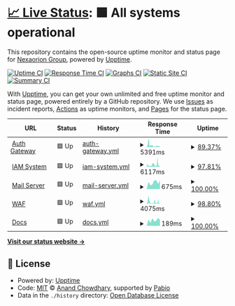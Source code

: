 # [📈 Live Status](https://status.nexaorion.tech): <!--live status--> **🟩 All systems operational**

This repository contains the open-source uptime monitor and status page for [Nexaorion Group](https://status.nexaorion.tech), powered by [Upptime](https://github.com/upptime/upptime).

[![Uptime CI](https://github.com/Nexaorion/status-page/workflows/Uptime%20CI/badge.svg)](https://github.com/Nexaorion/status-page/actions?query=workflow%3A%22Uptime+CI%22)
[![Response Time CI](https://github.com/Nexaorion/status-page/workflows/Response%20Time%20CI/badge.svg)](https://github.com/Nexaorion/status-page/actions?query=workflow%3A%22Response+Time+CI%22)
[![Graphs CI](https://github.com/Nexaorion/status-page/workflows/Graphs%20CI/badge.svg)](https://github.com/Nexaorion/status-page/actions?query=workflow%3A%22Graphs+CI%22)
[![Static Site CI](https://github.com/Nexaorion/status-page/workflows/Static%20Site%20CI/badge.svg)](https://github.com/Nexaorion/status-page/actions?query=workflow%3A%22Static+Site+CI%22)
[![Summary CI](https://github.com/Nexaorion/status-page/workflows/Summary%20CI/badge.svg)](https://github.com/Nexaorion/status-page/actions?query=workflow%3A%22Summary+CI%22)

With [Upptime](https://upptime.js.org), you can get your own unlimited and free uptime monitor and status page, powered entirely by a GitHub repository. We use [Issues](https://github.com/Nexaorion/status-page/issues) as incident reports, [Actions](https://github.com/Nexaorion/status-page/actions) as uptime monitors, and [Pages](https://status.nexaorion.tech) for the status page.

<!--start: status pages-->
<!-- This summary is generated by Upptime (https://github.com/upptime/upptime) -->
<!-- Do not edit this manually, your changes will be overwritten -->
<!-- prettier-ignore -->
| URL | Status | History | Response Time | Uptime |
| --- | ------ | ------- | ------------- | ------ |
| <img alt="" src="https://icons.duckduckgo.com/ip3/auth.nexaorion.cn.ico" height="13"> [Auth Gateway](https://auth.nexaorion.cn/demo-app) | 🟩 Up | [auth-gateway.yml](https://github.com/Nexaorion/status-page/commits/HEAD/history/auth-gateway.yml) | <details><summary><img alt="Response time graph" src="./graphs/auth-gateway/response-time-week.png" height="20"> 5391ms</summary><br><a href="https://status.nexaorion.tech/history/auth-gateway"><img alt="Response time 4971" src="https://img.shields.io/endpoint?url=https%3A%2F%2Fraw.githubusercontent.com%2FNexaorion%2Fstatus-page%2FHEAD%2Fapi%2Fauth-gateway%2Fresponse-time.json"></a><br><a href="https://status.nexaorion.tech/history/auth-gateway"><img alt="24-hour response time 2412" src="https://img.shields.io/endpoint?url=https%3A%2F%2Fraw.githubusercontent.com%2FNexaorion%2Fstatus-page%2FHEAD%2Fapi%2Fauth-gateway%2Fresponse-time-day.json"></a><br><a href="https://status.nexaorion.tech/history/auth-gateway"><img alt="7-day response time 5391" src="https://img.shields.io/endpoint?url=https%3A%2F%2Fraw.githubusercontent.com%2FNexaorion%2Fstatus-page%2FHEAD%2Fapi%2Fauth-gateway%2Fresponse-time-week.json"></a><br><a href="https://status.nexaorion.tech/history/auth-gateway"><img alt="30-day response time 4971" src="https://img.shields.io/endpoint?url=https%3A%2F%2Fraw.githubusercontent.com%2FNexaorion%2Fstatus-page%2FHEAD%2Fapi%2Fauth-gateway%2Fresponse-time-month.json"></a><br><a href="https://status.nexaorion.tech/history/auth-gateway"><img alt="1-year response time 4971" src="https://img.shields.io/endpoint?url=https%3A%2F%2Fraw.githubusercontent.com%2FNexaorion%2Fstatus-page%2FHEAD%2Fapi%2Fauth-gateway%2Fresponse-time-year.json"></a></details> | <details><summary><a href="https://status.nexaorion.tech/history/auth-gateway">89.37%</a></summary><a href="https://status.nexaorion.tech/history/auth-gateway"><img alt="All-time uptime 94.47%" src="https://img.shields.io/endpoint?url=https%3A%2F%2Fraw.githubusercontent.com%2FNexaorion%2Fstatus-page%2FHEAD%2Fapi%2Fauth-gateway%2Fuptime.json"></a><br><a href="https://status.nexaorion.tech/history/auth-gateway"><img alt="24-hour uptime 100.00%" src="https://img.shields.io/endpoint?url=https%3A%2F%2Fraw.githubusercontent.com%2FNexaorion%2Fstatus-page%2FHEAD%2Fapi%2Fauth-gateway%2Fuptime-day.json"></a><br><a href="https://status.nexaorion.tech/history/auth-gateway"><img alt="7-day uptime 89.37%" src="https://img.shields.io/endpoint?url=https%3A%2F%2Fraw.githubusercontent.com%2FNexaorion%2Fstatus-page%2FHEAD%2Fapi%2Fauth-gateway%2Fuptime-week.json"></a><br><a href="https://status.nexaorion.tech/history/auth-gateway"><img alt="30-day uptime 94.47%" src="https://img.shields.io/endpoint?url=https%3A%2F%2Fraw.githubusercontent.com%2FNexaorion%2Fstatus-page%2FHEAD%2Fapi%2Fauth-gateway%2Fuptime-month.json"></a><br><a href="https://status.nexaorion.tech/history/auth-gateway"><img alt="1-year uptime 94.47%" src="https://img.shields.io/endpoint?url=https%3A%2F%2Fraw.githubusercontent.com%2FNexaorion%2Fstatus-page%2FHEAD%2Fapi%2Fauth-gateway%2Fuptime-year.json"></a></details>
| <img alt="" src="https://icons.duckduckgo.com/ip3/sso.nexaorion.tech.ico" height="13"> [IAM System](https://sso.nexaorion.tech) | 🟩 Up | [iam-system.yml](https://github.com/Nexaorion/status-page/commits/HEAD/history/iam-system.yml) | <details><summary><img alt="Response time graph" src="./graphs/iam-system/response-time-week.png" height="20"> 6117ms</summary><br><a href="https://status.nexaorion.tech/history/iam-system"><img alt="Response time 6125" src="https://img.shields.io/endpoint?url=https%3A%2F%2Fraw.githubusercontent.com%2FNexaorion%2Fstatus-page%2FHEAD%2Fapi%2Fiam-system%2Fresponse-time.json"></a><br><a href="https://status.nexaorion.tech/history/iam-system"><img alt="24-hour response time 9611" src="https://img.shields.io/endpoint?url=https%3A%2F%2Fraw.githubusercontent.com%2FNexaorion%2Fstatus-page%2FHEAD%2Fapi%2Fiam-system%2Fresponse-time-day.json"></a><br><a href="https://status.nexaorion.tech/history/iam-system"><img alt="7-day response time 6117" src="https://img.shields.io/endpoint?url=https%3A%2F%2Fraw.githubusercontent.com%2FNexaorion%2Fstatus-page%2FHEAD%2Fapi%2Fiam-system%2Fresponse-time-week.json"></a><br><a href="https://status.nexaorion.tech/history/iam-system"><img alt="30-day response time 6125" src="https://img.shields.io/endpoint?url=https%3A%2F%2Fraw.githubusercontent.com%2FNexaorion%2Fstatus-page%2FHEAD%2Fapi%2Fiam-system%2Fresponse-time-month.json"></a><br><a href="https://status.nexaorion.tech/history/iam-system"><img alt="1-year response time 6125" src="https://img.shields.io/endpoint?url=https%3A%2F%2Fraw.githubusercontent.com%2FNexaorion%2Fstatus-page%2FHEAD%2Fapi%2Fiam-system%2Fresponse-time-year.json"></a></details> | <details><summary><a href="https://status.nexaorion.tech/history/iam-system">97.81%</a></summary><a href="https://status.nexaorion.tech/history/iam-system"><img alt="All-time uptime 97.14%" src="https://img.shields.io/endpoint?url=https%3A%2F%2Fraw.githubusercontent.com%2FNexaorion%2Fstatus-page%2FHEAD%2Fapi%2Fiam-system%2Fuptime.json"></a><br><a href="https://status.nexaorion.tech/history/iam-system"><img alt="24-hour uptime 94.85%" src="https://img.shields.io/endpoint?url=https%3A%2F%2Fraw.githubusercontent.com%2FNexaorion%2Fstatus-page%2FHEAD%2Fapi%2Fiam-system%2Fuptime-day.json"></a><br><a href="https://status.nexaorion.tech/history/iam-system"><img alt="7-day uptime 97.81%" src="https://img.shields.io/endpoint?url=https%3A%2F%2Fraw.githubusercontent.com%2FNexaorion%2Fstatus-page%2FHEAD%2Fapi%2Fiam-system%2Fuptime-week.json"></a><br><a href="https://status.nexaorion.tech/history/iam-system"><img alt="30-day uptime 97.14%" src="https://img.shields.io/endpoint?url=https%3A%2F%2Fraw.githubusercontent.com%2FNexaorion%2Fstatus-page%2FHEAD%2Fapi%2Fiam-system%2Fuptime-month.json"></a><br><a href="https://status.nexaorion.tech/history/iam-system"><img alt="1-year uptime 97.14%" src="https://img.shields.io/endpoint?url=https%3A%2F%2Fraw.githubusercontent.com%2FNexaorion%2Fstatus-page%2FHEAD%2Fapi%2Fiam-system%2Fuptime-year.json"></a></details>
| <img alt="" src="https://icons.duckduckgo.com/ip3/mail.nexaorion.tech.ico" height="13"> [Mail Server](https://mail.nexaorion.tech) | 🟩 Up | [mail-server.yml](https://github.com/Nexaorion/status-page/commits/HEAD/history/mail-server.yml) | <details><summary><img alt="Response time graph" src="./graphs/mail-server/response-time-week.png" height="20"> 675ms</summary><br><a href="https://status.nexaorion.tech/history/mail-server"><img alt="Response time 704" src="https://img.shields.io/endpoint?url=https%3A%2F%2Fraw.githubusercontent.com%2FNexaorion%2Fstatus-page%2FHEAD%2Fapi%2Fmail-server%2Fresponse-time.json"></a><br><a href="https://status.nexaorion.tech/history/mail-server"><img alt="24-hour response time 894" src="https://img.shields.io/endpoint?url=https%3A%2F%2Fraw.githubusercontent.com%2FNexaorion%2Fstatus-page%2FHEAD%2Fapi%2Fmail-server%2Fresponse-time-day.json"></a><br><a href="https://status.nexaorion.tech/history/mail-server"><img alt="7-day response time 675" src="https://img.shields.io/endpoint?url=https%3A%2F%2Fraw.githubusercontent.com%2FNexaorion%2Fstatus-page%2FHEAD%2Fapi%2Fmail-server%2Fresponse-time-week.json"></a><br><a href="https://status.nexaorion.tech/history/mail-server"><img alt="30-day response time 704" src="https://img.shields.io/endpoint?url=https%3A%2F%2Fraw.githubusercontent.com%2FNexaorion%2Fstatus-page%2FHEAD%2Fapi%2Fmail-server%2Fresponse-time-month.json"></a><br><a href="https://status.nexaorion.tech/history/mail-server"><img alt="1-year response time 704" src="https://img.shields.io/endpoint?url=https%3A%2F%2Fraw.githubusercontent.com%2FNexaorion%2Fstatus-page%2FHEAD%2Fapi%2Fmail-server%2Fresponse-time-year.json"></a></details> | <details><summary><a href="https://status.nexaorion.tech/history/mail-server">100.00%</a></summary><a href="https://status.nexaorion.tech/history/mail-server"><img alt="All-time uptime 100.00%" src="https://img.shields.io/endpoint?url=https%3A%2F%2Fraw.githubusercontent.com%2FNexaorion%2Fstatus-page%2FHEAD%2Fapi%2Fmail-server%2Fuptime.json"></a><br><a href="https://status.nexaorion.tech/history/mail-server"><img alt="24-hour uptime 100.00%" src="https://img.shields.io/endpoint?url=https%3A%2F%2Fraw.githubusercontent.com%2FNexaorion%2Fstatus-page%2FHEAD%2Fapi%2Fmail-server%2Fuptime-day.json"></a><br><a href="https://status.nexaorion.tech/history/mail-server"><img alt="7-day uptime 100.00%" src="https://img.shields.io/endpoint?url=https%3A%2F%2Fraw.githubusercontent.com%2FNexaorion%2Fstatus-page%2FHEAD%2Fapi%2Fmail-server%2Fuptime-week.json"></a><br><a href="https://status.nexaorion.tech/history/mail-server"><img alt="30-day uptime 100.00%" src="https://img.shields.io/endpoint?url=https%3A%2F%2Fraw.githubusercontent.com%2FNexaorion%2Fstatus-page%2FHEAD%2Fapi%2Fmail-server%2Fuptime-month.json"></a><br><a href="https://status.nexaorion.tech/history/mail-server"><img alt="1-year uptime 100.00%" src="https://img.shields.io/endpoint?url=https%3A%2F%2Fraw.githubusercontent.com%2FNexaorion%2Fstatus-page%2FHEAD%2Fapi%2Fmail-server%2Fuptime-year.json"></a></details>
| <img alt="" src="https://icons.duckduckgo.com/ip3/iam-waf.nexaorion.tech.ico" height="13"> [WAF](https://iam-waf.nexaorion.tech) | 🟩 Up | [waf.yml](https://github.com/Nexaorion/status-page/commits/HEAD/history/waf.yml) | <details><summary><img alt="Response time graph" src="./graphs/waf/response-time-week.png" height="20"> 4075ms</summary><br><a href="https://status.nexaorion.tech/history/waf"><img alt="Response time 4543" src="https://img.shields.io/endpoint?url=https%3A%2F%2Fraw.githubusercontent.com%2FNexaorion%2Fstatus-page%2FHEAD%2Fapi%2Fwaf%2Fresponse-time.json"></a><br><a href="https://status.nexaorion.tech/history/waf"><img alt="24-hour response time 3419" src="https://img.shields.io/endpoint?url=https%3A%2F%2Fraw.githubusercontent.com%2FNexaorion%2Fstatus-page%2FHEAD%2Fapi%2Fwaf%2Fresponse-time-day.json"></a><br><a href="https://status.nexaorion.tech/history/waf"><img alt="7-day response time 4075" src="https://img.shields.io/endpoint?url=https%3A%2F%2Fraw.githubusercontent.com%2FNexaorion%2Fstatus-page%2FHEAD%2Fapi%2Fwaf%2Fresponse-time-week.json"></a><br><a href="https://status.nexaorion.tech/history/waf"><img alt="30-day response time 4543" src="https://img.shields.io/endpoint?url=https%3A%2F%2Fraw.githubusercontent.com%2FNexaorion%2Fstatus-page%2FHEAD%2Fapi%2Fwaf%2Fresponse-time-month.json"></a><br><a href="https://status.nexaorion.tech/history/waf"><img alt="1-year response time 4543" src="https://img.shields.io/endpoint?url=https%3A%2F%2Fraw.githubusercontent.com%2FNexaorion%2Fstatus-page%2FHEAD%2Fapi%2Fwaf%2Fresponse-time-year.json"></a></details> | <details><summary><a href="https://status.nexaorion.tech/history/waf">98.80%</a></summary><a href="https://status.nexaorion.tech/history/waf"><img alt="All-time uptime 97.93%" src="https://img.shields.io/endpoint?url=https%3A%2F%2Fraw.githubusercontent.com%2FNexaorion%2Fstatus-page%2FHEAD%2Fapi%2Fwaf%2Fuptime.json"></a><br><a href="https://status.nexaorion.tech/history/waf"><img alt="24-hour uptime 98.77%" src="https://img.shields.io/endpoint?url=https%3A%2F%2Fraw.githubusercontent.com%2FNexaorion%2Fstatus-page%2FHEAD%2Fapi%2Fwaf%2Fuptime-day.json"></a><br><a href="https://status.nexaorion.tech/history/waf"><img alt="7-day uptime 98.80%" src="https://img.shields.io/endpoint?url=https%3A%2F%2Fraw.githubusercontent.com%2FNexaorion%2Fstatus-page%2FHEAD%2Fapi%2Fwaf%2Fuptime-week.json"></a><br><a href="https://status.nexaorion.tech/history/waf"><img alt="30-day uptime 97.93%" src="https://img.shields.io/endpoint?url=https%3A%2F%2Fraw.githubusercontent.com%2FNexaorion%2Fstatus-page%2FHEAD%2Fapi%2Fwaf%2Fuptime-month.json"></a><br><a href="https://status.nexaorion.tech/history/waf"><img alt="1-year uptime 97.93%" src="https://img.shields.io/endpoint?url=https%3A%2F%2Fraw.githubusercontent.com%2FNexaorion%2Fstatus-page%2FHEAD%2Fapi%2Fwaf%2Fuptime-year.json"></a></details>
| <img alt="" src="https://icons.duckduckgo.com/ip3/docs.lanko.space.ico" height="13"> [Docs](https://docs.lanko.space) | 🟩 Up | [docs.yml](https://github.com/Nexaorion/status-page/commits/HEAD/history/docs.yml) | <details><summary><img alt="Response time graph" src="./graphs/docs/response-time-week.png" height="20"> 189ms</summary><br><a href="https://status.nexaorion.tech/history/docs"><img alt="Response time 709" src="https://img.shields.io/endpoint?url=https%3A%2F%2Fraw.githubusercontent.com%2FNexaorion%2Fstatus-page%2FHEAD%2Fapi%2Fdocs%2Fresponse-time.json"></a><br><a href="https://status.nexaorion.tech/history/docs"><img alt="24-hour response time 199" src="https://img.shields.io/endpoint?url=https%3A%2F%2Fraw.githubusercontent.com%2FNexaorion%2Fstatus-page%2FHEAD%2Fapi%2Fdocs%2Fresponse-time-day.json"></a><br><a href="https://status.nexaorion.tech/history/docs"><img alt="7-day response time 189" src="https://img.shields.io/endpoint?url=https%3A%2F%2Fraw.githubusercontent.com%2FNexaorion%2Fstatus-page%2FHEAD%2Fapi%2Fdocs%2Fresponse-time-week.json"></a><br><a href="https://status.nexaorion.tech/history/docs"><img alt="30-day response time 709" src="https://img.shields.io/endpoint?url=https%3A%2F%2Fraw.githubusercontent.com%2FNexaorion%2Fstatus-page%2FHEAD%2Fapi%2Fdocs%2Fresponse-time-month.json"></a><br><a href="https://status.nexaorion.tech/history/docs"><img alt="1-year response time 709" src="https://img.shields.io/endpoint?url=https%3A%2F%2Fraw.githubusercontent.com%2FNexaorion%2Fstatus-page%2FHEAD%2Fapi%2Fdocs%2Fresponse-time-year.json"></a></details> | <details><summary><a href="https://status.nexaorion.tech/history/docs">100.00%</a></summary><a href="https://status.nexaorion.tech/history/docs"><img alt="All-time uptime 100.00%" src="https://img.shields.io/endpoint?url=https%3A%2F%2Fraw.githubusercontent.com%2FNexaorion%2Fstatus-page%2FHEAD%2Fapi%2Fdocs%2Fuptime.json"></a><br><a href="https://status.nexaorion.tech/history/docs"><img alt="24-hour uptime 100.00%" src="https://img.shields.io/endpoint?url=https%3A%2F%2Fraw.githubusercontent.com%2FNexaorion%2Fstatus-page%2FHEAD%2Fapi%2Fdocs%2Fuptime-day.json"></a><br><a href="https://status.nexaorion.tech/history/docs"><img alt="7-day uptime 100.00%" src="https://img.shields.io/endpoint?url=https%3A%2F%2Fraw.githubusercontent.com%2FNexaorion%2Fstatus-page%2FHEAD%2Fapi%2Fdocs%2Fuptime-week.json"></a><br><a href="https://status.nexaorion.tech/history/docs"><img alt="30-day uptime 100.00%" src="https://img.shields.io/endpoint?url=https%3A%2F%2Fraw.githubusercontent.com%2FNexaorion%2Fstatus-page%2FHEAD%2Fapi%2Fdocs%2Fuptime-month.json"></a><br><a href="https://status.nexaorion.tech/history/docs"><img alt="1-year uptime 100.00%" src="https://img.shields.io/endpoint?url=https%3A%2F%2Fraw.githubusercontent.com%2FNexaorion%2Fstatus-page%2FHEAD%2Fapi%2Fdocs%2Fuptime-year.json"></a></details>

<!--end: status pages-->

[**Visit our status website →**](https://status.nexaorion.tech)

## 📄 License

- Powered by: [Upptime](https://github.com/upptime/upptime)
- Code: [MIT](./LICENSE) © [Anand Chowdhary](https://anandchowdhary.com), supported by [Pabio](https://pabio.com)
- Data in the `./history` directory: [Open Database License](https://opendatacommons.org/licenses/odbl/1-0/)
